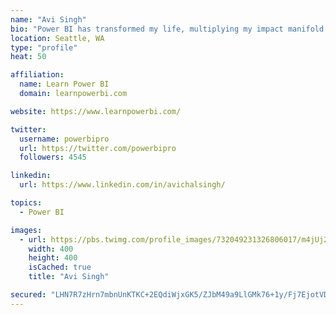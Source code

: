 ```yaml
---
name: "Avi Singh"
bio: "Power BI has transformed my life, multiplying my impact manifold. Now I am on a mission to spread the word and share the knowledge"
location: Seattle, WA
type: "profile"
heat: 50

affiliation:
  name: Learn Power BI
  domain: learnpowerbi.com

website: https://www.learnpowerbi.com/

twitter:
  username: powerbipro
  url: https://twitter.com/powerbipro
  followers: 4545

linkedin:
  url: https://www.linkedin.com/in/avichalsingh/

topics:
  - Power BI

images:
  - url: https://pbs.twimg.com/profile_images/732049231326806017/m4jUj2Lu_400x400.jpg
    width: 400
    height: 400
    isCached: true
    title: "Avi Singh"

secured: "LHN7R7zHrn7mbnUnKTKC+2EQdiWjxGK5/ZJbM49a9LlGMk76+1y/Fj7EjotVDC3rv62RfRE/gls1HgxYao2/tMyICQs4qvSgVu+dKzqCtIxviItLErjAXvI6Gq7kzL/q2I1J9tH9Kzv/nF1RtAYAl4yOJXi1Z9/n3jjFmjdh0IggU0aLRBga0a8D4zWq2jNbqNN35oewGeTZHSyJ+Y2l1BxFbyTSTC3PVGKffSPnyVk+wh+hK3AkV5hUKk/djBpqU41lBle+36FSpq/mOnkKI6mmOUEbYrhKNNsWWtjY2958kAMkIgxq93XS/eppu449fILC8aGZDrfHypCff1n9JFIzFa3Yhg1zRx6DibbVWW+k4MaMARvvG7QhiCsoxXsxBaketXbqJI2vOx4TuHPNU9KPO4BWE0dOHLUWke972B0=;yucr7OljWq4KALOYtuMHqg=="
---
```


